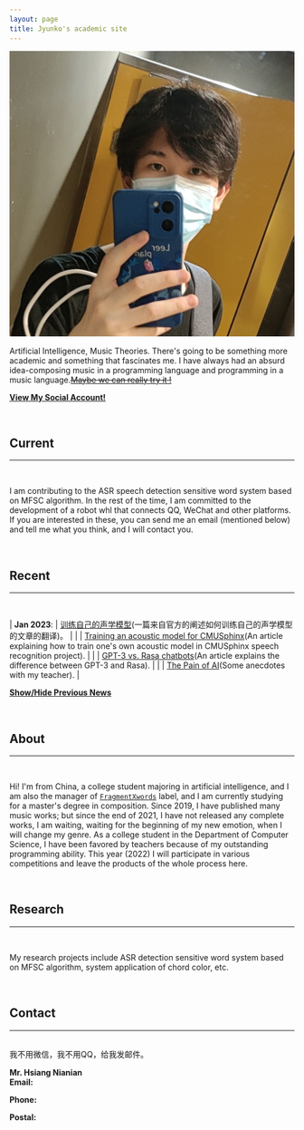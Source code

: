 ```yaml
---
layout: page
title: Jyunko's academic site
---
```


<p><img src="/assets/jyunko.jpg" alt="jyunko" class="profilepicmain"/></p>

Artificial Intelligence, Music Theories. There's going to be something more academic and something that fascinates me. I have always had an absurd idea-composing music in a programming language and programming in a music language.[~~Maybe we can really try it !~~](https://github.com/retrofor/retro)

**[View My Social Account!](/about)**

<br/>

## Current
---
<br/>

I am contributing to the ASR speech detection sensitive word system based on MFSC algorithm.
In the rest of the time, I am committed to the development of a robot whl that connects QQ, WeChat and other platforms.
If you are interested in these, you can send me an email (mentioned below) and tell me what you think, and I will contact you.

<br/>

## Recent
---
<br/>

| **Jan 2023**: | [训练自己的声学模型](https://academic.jyunko.cn/2023/01/18/Training-an-acoustic-model-for-CMUSphinx-zh-CN.html)(一篇来自官方的阐述如何训练自己的声学模型的文章的翻译)。 |
| | [Training an acoustic model for CMUSphinx](https://academic.jyunko.cn/2023/01/11/Training-an-acoustic-model-for-CMUSphinx-en.html)(An article explaining how to train one's own acoustic model in CMUSphinx speech recognition project). |
| | [GPT-3 vs. Rasa chatbots](https://academic.jyunko.cn/2023/01/10/GPT-3-vs-Rasa-chatbots.html)(An article explains the difference between GPT-3 and Rasa). |
| | [The Pain of AI](https://academic.jyunko.cn/2023/01/09/The-Pain-of-AI.html)(Some anecdotes with my teacher). |

<script type="text/javascript">
   function toggle_vis(id) {
       var e = document.getElementById(id);
       if (e.style.display == 'none')
           e.style.display = 'inline';
       else
           e.style.display = 'none';
   }
</script>
<a href="javascript:toggle_vis('news')">**Show/Hide Previous News**</a>
<div id="news" style="display:none" markdown="1"> 

| **Aug 2017**: | Talk at the [ML / AI Melbourne Meetup](https://www.meetup.com/Machine-Learning-AI-Meetup/events/239993347/), on [Will Deep Learning Lead to AI?](../assets/presentations/Fayek_deeplearningai17.pdf) |

</div>

<br/>

## About
---
<br/>

Hi! I'm from China, a college student majoring in artificial intelligence, and I am also the manager of [`FragmentXwords`]() label, and I am currently studying for a master's degree in composition. Since 2019, I have published many music works; but since the end of 2021, I have not released any complete works, I am waiting, waiting for the beginning of my new emotion, when I will change my genre. As a college student in the Department of Computer Science, I have been favored by teachers because of my outstanding programming ability. This year (2022) I will participate in various competitions and leave the products of the whole process here.

<br/>

## Research
---
<br/>

My research projects include ASR detection sensitive word system based on MFSC algorithm, system application of chord color, etc.

<br/>

## Contact
---
<br/>
我不用微信，我不用QQ，给我发邮件。

**Mr. Hsiang Nianian**  
**Email:** 
<script type="text/javascript">
<!--//--><![CDATA[//><!--
function email(e, d) {
   if (!document.write) return false;
   if (document.write) {
      var e; var d;
      document.write('<a href="' + 'mailto:' + e + '@' + d + '">' + e + '@' + d + '<\/a>');
   }
}
email("admin", "jyunko.cn");
//--><!]]>
</script> 
**Phone:** 
<script type="text/javascript">
<!--//--><![CDATA[//><!--
function phone(c, n, e) {
   if (!document.write) return false;
   if (document.write) {
      var c; var n; var e;
      document.write(c + ' ' + n + ' ' + e);
   }
}
phone("+86 1314", "835", "0229");
//--><!]]>
</script>
**Postal:** 
<script type="text/javascript">
<!--//--><![CDATA[//><!--
function address(a, s, c) {
   if (!document.write) return false;
   if (document.write) {
      var a; var s; var c;
      document.write(a + ', ' + s + ', ' + c);
   }
}
address("310000", "HangZhou ZheJiang Prov.", "China");
//--><!]]>
</script>
